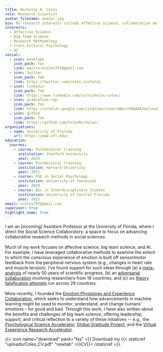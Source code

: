 ```yaml
---
title: Nicholas A. Coles
role: Research Scientist
avatar_filename: avatar.jpg
bio: My research interests include affective science, collaborative methods, and AI.
interests:
  - Affective Science
  - Big Team Science
  - Research Methodology
  - Cross Cultural Psychology
  - AI
social:
  - icon: envelope
    icon_pack: fas
    link: mailto:ncoles797@gmail.com
  - icon: twitter
    icon_pack: fab
    link: https://twitter.com/coles_nicholas_
  - icon: linkedin
    icon_pack: fab
    link: https://www.linkedin.com/in/nicholas-coles/
  - icon: graduation-cap
    icon_pack: fas
    link: https://scholar.google.com/citations?user=9BxcrU8AAAAJ&hl=en&oi=ao
  - icon: github
    icon_pack: fab
    link: https://github.com/ColesNicholas/
organizations:
  - name: University of Florida
    url: https://www.ufl.edu/
education:
  courses:
    - course: Postdoctoral training
      institution: Stanford University
      year: 2024
    - course: Postdoctoral training
      institution: Harvard University
      year: 2021
    - course: PhD in Social Psychology
      institution: University of Tennessee
      year: 2020
    - course: BSc in Interdisciplinary Studies
      institution: University of Central Florida
      year: 2015
email: ncoles797@gmail.com
superuser: true
highlight_name: true
---
```

I am an [incoming] Assistant Professor at the University of Florida, where I direct the Social Science Collaboratory: a space to focus on advancing collaborative research methods in social sciences.\
\
Much of my work focuses on affective science, big team science, and AI. For example, I have leveraged collaborative methods to examine the extent to which the conscious experience of emotion is built off sensorimotor feedback from the peripheral nervous system (e.g., changes in heart rate and muscle tension). I’ve found support for such ideas through (a) a [meta-analysis](https://psycnet.apa.org/doiLanding?doi=10.1037%2Fbul0000194) of nearly 50 years of scientific progress, (b) an [adversarial collaboration](https://www.nature.com/articles/s41562-022-01458-9) involving researchers from 19 countries, and (c) six [theory falsification attempts](https://psycnet.apa.org/doiLanding?doi=10.1037%2Fpspa0000316) run across 29 countries.\
\
More recently, I founded the [Emotion Physiology and Experience Collaboration](https://epic-collab.github.io/), which seeks to understand how advancements in machine learning might be used to monitor, understand, and change humans’ emotions – for good and bad. Through this work, I have also written about the benefits and challenges of big team science, offering leadership, support, and critical reflection to a variety of these initiatives -- e.g., the [Psychological Science Accelerator](https://psysciacc.org/), [Global Gratitude Project](https://www.templeton.org/grant/uncovering-the-cognitive-and-cultural-foundations-of-gratitude), and the [Virtual Experience Research Accelerator](https://sreal.ucf.edu/wp-content/uploads/2022/03/vera_summary.pdf).

{{< icon name="download" pack="fas" >}} Download my {{< staticref "uploads/Coles_CV.pdf" "newtab" >}}CV{{< /staticref >}}.